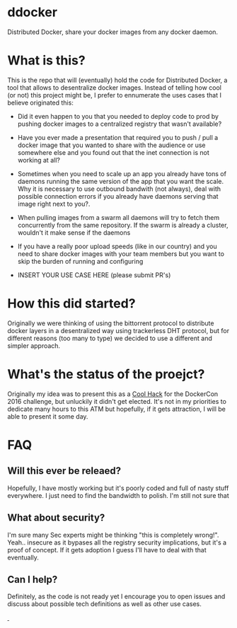 # ddocker
Distributed Docker, share your docker images from any docker daemon.


# What is this?

This is the repo that will (eventually) hold the code for Distributed Docker, a tool that allows to desentralize docker images. Instead of telling how cool (or not) this project might be, I prefer to ennumerate the uses cases that I believe originated this: 

- Did it even happen to you that you needed to deploy code to prod by pushing docker images to a centralized registry that wasn't available?

- Have you ever made a presentation that required you to  push / pull a docker image that you wanted to share with the audience or use somewhere else and you found out that the inet connection is not working at all?

- Sometimes when you need to scale up an app you already have tons of daemons running the same version of the app that you want the scale. Why it is necessary to use outbound bandwith (not always), deal with possible connection errors if you already have daemons serving that image right next to you?.

- When pulling images from a swarm all daemons will try to fetch them concurrently from the same repository. If the swarm is already a cluster, wouldn't it make sense if the daemons 

- If you have a really poor upload speeds (like in our country) and you need to share docker images with your team members but you want to skip the burden of running and configuring

- INSERT YOUR USE CASE HERE (please submit PR's)



# How this did started?

Originally we were thinking of using the bittorrent protocol to distribute docker layers in a desentralized way using trackerless DHT protocol, but for different reasons (too many to type) we decided to use a different and simpler approach. 

# What's the status of the proejct?

Originally my idea was to present this as a [Cool Hack](https://blog.docker.com/2016/05/dockercon-cool-hack-challenge/) for the DockerCon 2016 challenge, but unluckily it didn't get elected. It's not in my priorities to dedicate many hours to this ATM but hopefully, if it gets attraction, I will be able to present it some day. 

# FAQ

## Will this ever be releaed?

Hopefully, I have mostly working but it's poorly coded and full of nasty stuff everywhere. I just need to find the bandwidth to polish. I'm still not sure that 

## What about security?

I'm sure many Sec experts might be thinking "this is completely wrong!". Yeah..  insecure as it bypases all the registry security implications, but it's a proof of concept. If it gets adoption I guess I'll have to deal with that eventually.

## Can I help?

Definitely, as the code is not ready yet I encourage you to open issues and discuss about possible tech definitions as well as other use cases. 



[&nbsp;](http://maintainerati.org/ "Mainteinerati")
